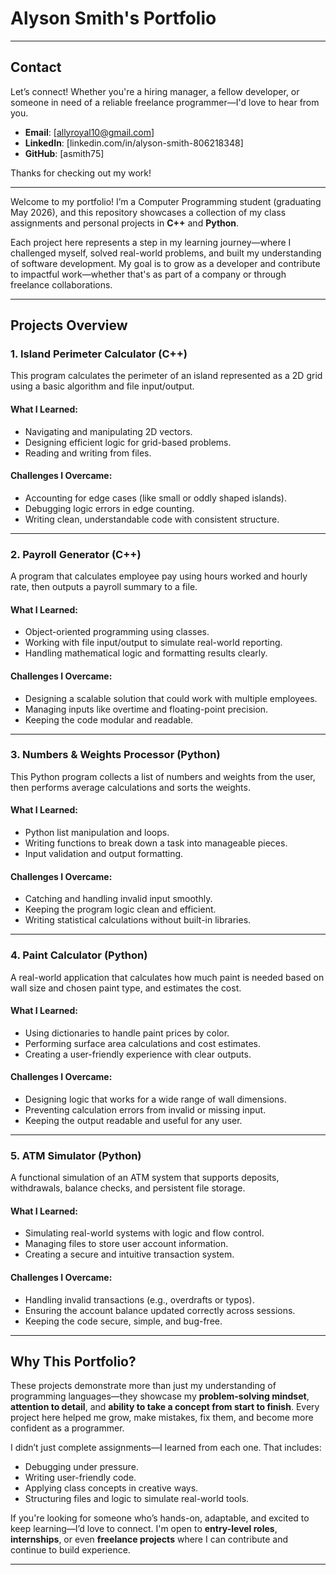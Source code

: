 # Alyson Smith's Portfolio

---

## Contact

Let’s connect! Whether you're a hiring manager, a fellow developer, or someone in need of a reliable freelance programmer—I'd love to hear from you.

- **Email**: [allyroyal10@gmail.com]  
- **LinkedIn**: [linkedin.com/in/alyson-smith-806218348]
- **GitHub**: [asmith75]

Thanks for checking out my work!

----


Welcome to my portfolio! I’m a Computer Programming student (graduating May 2026), and this repository showcases a collection of my class assignments and personal projects in **C++** and **Python**.

Each project here represents a step in my learning journey—where I challenged myself, solved real-world problems, and built my understanding of software development. My goal is to grow as a developer and contribute to impactful work—whether that's as part of a company or through freelance collaborations.

---

## Projects Overview

### 1. Island Perimeter Calculator (C++)
This program calculates the perimeter of an island represented as a 2D grid using a basic algorithm and file input/output.

#### What I Learned:
- Navigating and manipulating 2D vectors.
- Designing efficient logic for grid-based problems.
- Reading and writing from files.

#### Challenges I Overcame:
- Accounting for edge cases (like small or oddly shaped islands).
- Debugging logic errors in edge counting.
- Writing clean, understandable code with consistent structure.

---

### 2. Payroll Generator (C++)
A program that calculates employee pay using hours worked and hourly rate, then outputs a payroll summary to a file.

#### What I Learned:
- Object-oriented programming using classes.
- Working with file input/output to simulate real-world reporting.
- Handling mathematical logic and formatting results clearly.

#### Challenges I Overcame:
- Designing a scalable solution that could work with multiple employees.
- Managing inputs like overtime and floating-point precision.
- Keeping the code modular and readable.

---

### 3. Numbers & Weights Processor (Python)
This Python program collects a list of numbers and weights from the user, then performs average calculations and sorts the weights.

#### What I Learned:
- Python list manipulation and loops.
- Writing functions to break down a task into manageable pieces.
- Input validation and output formatting.

#### Challenges I Overcame:
- Catching and handling invalid input smoothly.
- Keeping the program logic clean and efficient.
- Writing statistical calculations without built-in libraries.

---

### 4. Paint Calculator (Python)
A real-world application that calculates how much paint is needed based on wall size and chosen paint type, and estimates the cost.

#### What I Learned:
- Using dictionaries to handle paint prices by color.
- Performing surface area calculations and cost estimates.
- Creating a user-friendly experience with clear outputs.

#### Challenges I Overcame:
- Designing logic that works for a wide range of wall dimensions.
- Preventing calculation errors from invalid or missing input.
- Keeping the output readable and useful for any user.

---

### 5. ATM Simulator (Python)
A functional simulation of an ATM system that supports deposits, withdrawals, balance checks, and persistent file storage.

#### What I Learned:
- Simulating real-world systems with logic and flow control.
- Managing files to store user account information.
- Creating a secure and intuitive transaction system.

#### Challenges I Overcame:
- Handling invalid transactions (e.g., overdrafts or typos).
- Ensuring the account balance updated correctly across sessions.
- Keeping the code secure, simple, and bug-free.

---

## Why This Portfolio?

These projects demonstrate more than just my understanding of programming languages—they showcase my **problem-solving mindset**, **attention to detail**, and **ability to take a concept from start to finish**. Every project here helped me grow, make mistakes, fix them, and become more confident as a programmer.

I didn’t just complete assignments—I learned from each one. That includes:
- Debugging under pressure.
- Writing user-friendly code.
- Applying class concepts in creative ways.
- Structuring files and logic to simulate real-world tools.

If you're looking for someone who’s hands-on, adaptable, and excited to keep learning—I’d love to connect. I'm open to **entry-level roles**, **internships**, or even **freelance projects** where I can contribute and continue to build experience.

---



